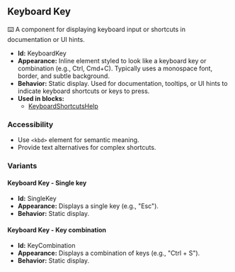 ## Keyboard Key
⌨️ A component for displaying keyboard input or shortcuts in documentation or UI hints.
- **Id:** KeyboardKey
- **Appearance:** Inline element styled to look like a keyboard key or combination (e.g., Ctrl, Cmd+C). Typically uses a monospace font, border, and subtle background.
- **Behavior:** Static display. Used for documentation, tooltips, or UI hints to indicate keyboard shortcuts or keys to press.
- **Used in blocks:**
  - [KeyboardShortcutsHelp](blocks.md#keyboard-shortcuts-help)
### Accessibility
- Use `<kbd>` element for semantic meaning.
- Provide text alternatives for complex shortcuts.

### Variants
#### Keyboard Key - **Single key**
- **Id:** SingleKey
- **Appearance:** Displays a single key (e.g., "Esc").
- **Behavior:** Static display.
#### Keyboard Key - **Key combination**
- **Id:** KeyCombination
- **Appearance:** Displays a combination of keys (e.g., "Ctrl + S").
- **Behavior:** Static display.
